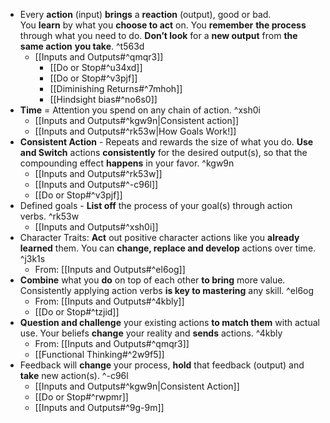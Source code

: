 - Every **action** (input) **brings** a **reaction** (output), good or bad.
    You **learn** by what you **choose to act** on.
    You **remember** **the process** through what you need to do.
    **Don’t look** for a **new output** from **the same action** **you take**. ^t563d
    - [[Inputs and Outputs#^qmqr3]]
        - [[Do or Stop#^u34xd]]
        - [[Do or Stop#^v3pjf]]
        - [[Diminishing Returns#^7mhoh]]
      - [[Hindsight bias#^no6s0]]
- **Time** = Attention you spend on any chain of action. ^xsh0i
	- [[Inputs and Outputs#^kgw9n|Consistent action]]
	- [[Inputs and Outputs#^rk53w|How Goals Work!]]
- **Consistent Action** - Repeats and rewards the size of what you do. **Use and Switch** actions **consistently** for the desired output(s), so that the compounding effect **happens** in your favor. ^kgw9n
    - [[Inputs and Outputs#^rk53w]]
    - [[Inputs and Outputs#^-c96l]]
    - [[Do or Stop#^v3pjf]]
- Defined goals - **List off** the process of your goal(s) through action verbs.  ^rk53w
	- [[Inputs and Outputs#^xsh0i]]
 - Character Traits: **Act** out positive character actions like you **already learned** them. You can **change, replace and develop** actions over time. ^j3k1s
	- From: [[Inputs and Outputs#^el6og]]
- **Combine** what you **do** on top of each other **to bring** more value. Consistently applying action verbs **is key to mastering** any skill. ^el6og
	- From: [[Inputs and Outputs#^4kbly]]
	- [[Do or Stop#^tzjid]]
- **Question and challenge** your existing actions **to match them** with actual use. Your beliefs **change** your reality and **sends** actions. ^4kbly
    - From: [[Inputs and Outputs#^qmqr3]]
    - [[Functional Thinking#^2w9f5]]
- Feedback will **change** your process, **hold** that feedback (output) and **take** new action(s). ^-c96l
    - [[Inputs and Outputs#^kgw9n|Consistent Action]]
    - [[Do or Stop#^rwpmr]]
    - [[Inputs and Outputs#^9g-9m]]